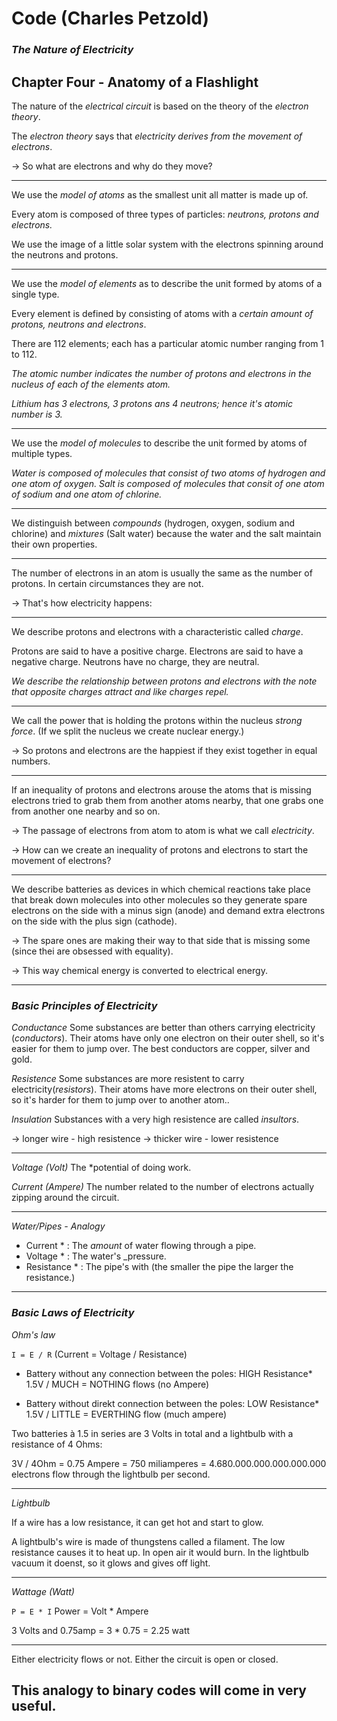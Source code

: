 # Code (Charles Petzold)

###  *The Nature of Electricity*

## Chapter Four - Anatomy of a Flashlight

The nature of the *electrical circuit* is based on the theory of the *electron theory*.

The *electron theory* says that _electricity derives from the movement of electrons_.

-> So what are electrons and why do they move?

---

We use the _model of atoms_ as the smallest unit all matter is made up of.

Every atom is composed of three types of particles: *neutrons, protons and electrons.*

We use the image of a little solar system with the electrons spinning around the neutrons and protons.

---

We use the _model of elements_ as to describe the unit formed by atoms of a single type.

Every element is defined by consisting of atoms with a *certain amount of protons, neutrons and electrons*.

There are 112 elements; each has a particular atomic number ranging from 1 to 112.

_The atomic number indicates the number of protons and electrons in the nucleus of each of the elements atom._

*Lithium has 3 electrons, 3 protons ans 4 neutrons; hence it's atomic number is 3.* 

---

We use the _model of molecules_ to describe the unit formed by atoms of multiple types.

*Water is composed of molecules that consist of two atoms of hydrogen and one atom of oxygen.*
*Salt is composed of molecules that consit of one atom of sodium and one atom of chlorine.*

---

We distinguish between *compounds* (hydrogen, oxygen, sodium and chlorine) and *mixtures* (Salt water) because the water and the salt maintain their own properties.

---

The number of electrons in an atom is usually the same as the number of protons.
In certain circumstances they are not.

-> That's how electricity happens:

---

We describe protons and electrons with a characteristic called *charge*.

Protons are said to have a positive charge.
Electrons are said to have a negative charge.
Neutrons have no charge, they are neutral.

*We describe the relationship between protons and electrons with the note that opposite charges attract and like charges repel.*

---

We call the power that is holding the protons within the nucleus *strong force*.
(If we split the nucleus we create nuclear energy.)

-> So protons and electrons are the happiest if they exist together in equal numbers.

---

If an inequality of protons and electrons arouse the atoms that is missing electrons tried to grab them from another atoms nearby, that one grabs one from another one nearby and so on.

-> The passage of electrons from atom to atom is what we call _electricity_.

-> How can we create an inequality of protons and electrons to start the movement of electrons?

---

We describe batteries as devices in which chemical reactions take place that break down molecules into other molecules so 
they generate spare electrons on the side with a minus sign (anode) and demand extra electrons on the side with the plus sign (cathode).

-> The spare ones are making their way to that side that is missing some (since thei are obsessed with equality).

-> This way chemical energy is converted to electrical energy.

---

###  *Basic Principles of Electricity*

_Conductance_ 
Some substances are better than others carrying electricity (*conductors*). Their atoms have only one electron on their outer shell, so it's easier for them to jump over. The best conductors are copper, silver and gold.

_Resistence_
Some substances are more resistent to carry electricity(*resistors*). Their atoms have more electrons on their outer shell, so it's harder for them to jump over to another atom..

_Insulation_
Substances with a very high resistence are called *insultors*.

-> longer wire - high resistence
-> thicker wire - lower resistence

---

_Voltage (Volt)_
The *potential of doing work. 

_Current (Ampere)_
The number related to the number of electrons actually zipping around the circuit.

---

_Water/Pipes - Analogy_

* Current * : The _amount_ of water flowing through a pipe.
* Voltage * : The water's _pressure.
* Resistance * : The pipe's with (the smaller the pipe the larger the resistance.)

---

###  *Basic Laws of Electricity*

_Ohm's law_

``` I = E / R ```
(Current = Voltage / Resistance)

* Battery without any connection between the poles: HIGH Resistance*
1.5V / MUCH = NOTHING flows (no Ampere) 

* Battery without direkt connection between the poles: LOW Resistance*
1.5V / LITTLE = EVERTHING flow (much ampere)

Two batteries à 1.5 in series are 3 Volts in total and a lightbulb with a resistance of 4 Ohms:

3V / 4Ohm 
= 0.75 Ampere 
= 750 miliamperes
= 4.680.000.000.000.000.000 electrons flow through the lightbulb per second.

---

_Lightbulb_

If a wire has a low resistance, it can get hot and start to glow.

A lightbulb's wire is made of thungstens called a filament.
The low resistance causes it to heat up.
In open air it would burn. In the lightbulb vacuum it doenst, so it glows and gives off light.

---

_Wattage (Watt)_

``` P = E * I ```
Power = Volt * Ampere

3 Volts and 0.75amp = 3 * 0.75 = 2.25 watt

---

Either electricity flows or not.
Either the circuit is open or closed.

## This analogy to binary codes will come in very useful.




















